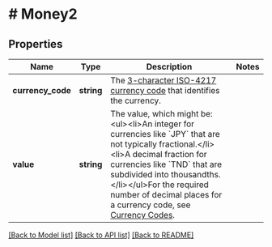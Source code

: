 # # Money2

## Properties

Name | Type | Description | Notes
------------ | ------------- | ------------- | -------------
**currency_code** | **string** | The [3-character ISO-4217 currency code](/api/rest/reference/currency-codes/) that identifies the currency. |
**value** | **string** | The value, which might be:&lt;ul&gt;&lt;li&gt;An integer for currencies like &#x60;JPY&#x60; that are not typically fractional.&lt;/li&gt;&lt;li&gt;A decimal fraction for currencies like &#x60;TND&#x60; that are subdivided into thousandths.&lt;/li&gt;&lt;/ul&gt;For the required number of decimal places for a currency code, see [Currency Codes](/api/rest/reference/currency-codes/). |

[[Back to Model list]](../../README.md#models) [[Back to API list]](../../README.md#endpoints) [[Back to README]](../../README.md)
